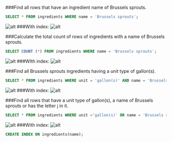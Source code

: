 ###Find all rows that have an ingredient name of Brussels sprouts.
```sql
SELECT * FROM ingredients WHERE name = 'Brussels sprouts';
```
![alt](https://drive.google.com/open?id=0Bz2OPrCQMZeVTVlOZ2Y3NWtlT1U)
###With index:
![alt](https://drive.google.com/open?id=0Bz2OPrCQMZeVZmxQQ1VMVGxMWXM)

###Calculate the total count of rows of ingredients with a name of Brussels sprouts.
```sql
SELECT COUNT (*) FROM ingredients WHERE name = 'Brussels sprouts';
```
![alt](https://drive.google.com/open?id=0Bz2OPrCQMZeVblYteWhyYXNNaTQ)
###WIth index:
![alt](https://drive.google.com/open?id=0Bz2OPrCQMZeVQ21JUHpFZE5LZGc)

###Find all Brussels sprouts ingredients having a unit type of gallon(s).
```sql
SELECT * FROM ingredients WHERE unit = 'gallon(s)' AND name = 'Brussels sprouts';
```
![alt](https://drive.google.com/open?id=0Bz2OPrCQMZeVRjdWSnN0RkYtRVk)
###With index:
![alt](https://drive.google.com/open?id=0Bz2OPrCQMZeVaFRVR3BLeHktNnc)

###Find all rows that have a unit type of gallon(s), a name of Brussels sprouts or has the letter j in it.
```sql
SELECT * FROM ingredients WHERE unit ='gallon(s)' OR name = 'Brussels sprouts' OR name LIKE '%j%';
```
![alt](https://drive.google.com/open?id=0Bz2OPrCQMZeVb0poOFNUN1dCejQ)
###With index:
![alt](https://drive.google.com/open?id=0Bz2OPrCQMZeVZVFFYnVTU1RMQjA)
```sql
CREATE INDEX ON ingredients(name);
```
